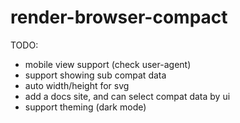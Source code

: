 # render-browser-compact

TODO:

- mobile view support (check user-agent)
- support showing sub compat data
- auto width/height for svg
- add a docs site, and can select compat data by ui
- support theming (dark mode) 
